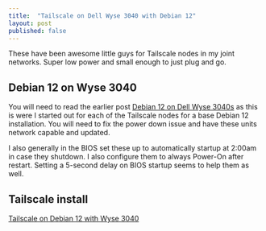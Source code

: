 ```yaml
---
title:  "Tailscale on Dell Wyse 3040 with Debian 12"
layout: post
published: false
---
```


These have been awesome little guys for Tailscale nodes in my joint networks. Super low power and small enough to just plug and go.

## Debian 12 on Wyse 3040

You will need to read the earlier post [Debian 12 on Dell Wyse 3040s](/dell-wyse-3040-debian12/) as this is were I started out for each of the Tailscale nodes for a base Debian 12 installation. You will need to fix the power down issue and have these units network capable and updated.

I also generally in the BIOS set these up to automatically startup at 2:00am in case they shutdown.
I also configure them to always Power-On after restart.
Setting a 5-second delay on BIOS startup seems to help them as well.

## Tailscale install

[Tailscale on Debian 12 with Wyse 3040](https://docs.google.com/document/d/1hh4MRKJUzw_5WS3MmALou0zgU7uNoSleq9m0pZ3wYT8/edit#heading=h.6eaexts4fhl8)